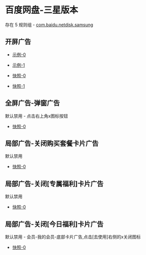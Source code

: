 # 百度网盘-三星版本

存在 5 规则组 - [com.baidu.netdisk.samsung](/src/apps/com.baidu.netdisk.samsung.ts)

## 开屏广告

- [示例-0](https://m.gkd.li/57941037/e88a7ab4-0aeb-4472-a49b-3252da21ae33)
- [示例-1](https://m.gkd.li/57941037/7f1babd6-7da3-4733-aca9-80ddf3c0a84e)

- [快照-0](https://i.gkd.li/i/12738323)
- [快照-1](https://i.gkd.li/i/14596658)

## 全屏广告-弹窗广告

默认禁用 - 点击右上角x图标按钮

- [快照-0](https://i.gkd.li/i/12738331)

## 局部广告-关闭购买套餐卡片广告

默认禁用

- [快照-0](https://i.gkd.li/i/12738388)

## 局部广告-关闭[专属福利]卡片广告

默认禁用

- [快照-0](https://i.gkd.li/i/12738404)

## 局部广告-关闭[今日福利]卡片广告

默认禁用 - 会员-我的会员-底部卡片广告,点击[去使用]右侧的x关闭图标

- [快照-0](https://i.gkd.li/i/12738449)

